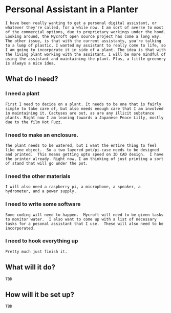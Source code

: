 # Personal Assistant in a Planter

    I have been really wanting to get a personal digital assistant, or whatever they're called, for a while now. I am sort of averse to most of the commercial options, due to proprietary workings under the hood. Looking around, the Mycroft open source project has come a long way.
    The other issue, is that with the current assistants, you're talking to a lump of plastic. I wanted my assistant to really come to life, so I am going to incorporate it in side of a plant. The idea is that with the living plant working with the assistant, I will be more mindful of using the assistant and maintaining the plant. Plus, a little greenery is always a nice idea.

## What do I need?
### I need a plant
    First I need to decide on a plant. It needs to be one that is fairly simple to take care of, but also needs enough care that I am involved in maintaining it. Cactuses are out, as are any illicit substance plants. Right now I am leaning towards a Japanese Peace Lilly, mostly due to the film Hot Fuzz.

### I need to make an enclosure.
    The plant needs to be watered, but I want the entire thing to feel like one object.  So a two layered pot/pi-case needs to be designed and printed.  This means getting upto speed on 3D CAD design.  I have the printer already. Right now, I am thinking of just printing a sort of stand that will go under the pot.

### I need the other materials
    I will also need a raspberry pi, a microphone, a speaker, a hydrometer, and a power supply.

### I need to write some software
    Some coding will need to happen.  Mycroft will need to be given tasks to monitor water.  I also want to come up with a list of necessary tasks for a pesonal assistant that I use.  These will also need to be incorporated.

### I need to hook everything up
    Pretty much just finish it.

## What will it do?
    TBD
## How will it be set up?
    TBD